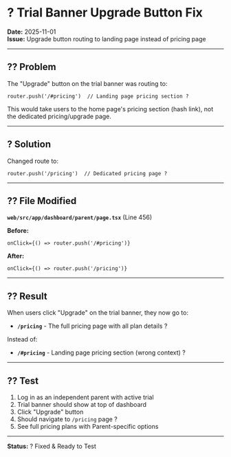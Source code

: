 # ? Trial Banner Upgrade Button Fix

**Date:** 2025-11-01  
**Issue:** Upgrade button routing to landing page instead of pricing page

---

## ?? Problem

The "Upgrade" button on the trial banner was routing to:
```tsx
router.push('/#pricing')  // Landing page pricing section ?
```

This would take users to the home page's pricing section (hash link), not the dedicated pricing/upgrade page.

---

## ? Solution

Changed route to:
```tsx
router.push('/pricing')  // Dedicated pricing page ?
```

---

## ?? File Modified

**`web/src/app/dashboard/parent/page.tsx`** (Line 456)

**Before:**
```tsx
onClick={() => router.push('/#pricing')}
```

**After:**
```tsx
onClick={() => router.push('/pricing')}
```

---

## ?? Result

When users click "Upgrade" on the trial banner, they now go to:
- **`/pricing`** - The full pricing page with all plan details ?

Instead of:
- **`/#pricing`** - Landing page pricing section (wrong context) ?

---

## ?? Test

1. Log in as an independent parent with active trial
2. Trial banner should show at top of dashboard
3. Click "Upgrade" button
4. Should navigate to `/pricing` page ?
5. See full pricing plans with Parent-specific options

---

**Status:** ? Fixed & Ready to Test
